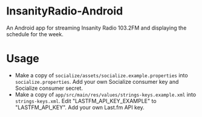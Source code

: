 # InsanityRadio-Android
An Android app for streaming Insanity Radio 103.2FM and displaying the schedule for the week.

# Usage
- Make a copy of `socialize/assets/socialize.example.properties` into `socialize.properties`. Add your own Socialize consumer key and Socialize consumer secret.
- Make a copy of `app/src/main/res/values/strings-keys.example.xml` into `strings-keys.xml`. Edit "LASTFM_API_KEY_EXAMPLE" to "LASTFM_API_KEY". Add your own Last.fm API key.

